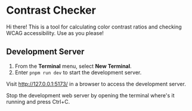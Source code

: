 # Contrast Checker

Hi there! This is a tool for calculating color contrast ratios and checking WCAG accessibility. Use as you please!

## Development Server

1. From the **Terminal** menu, select **New Terminal**.
2. Enter `pnpm run dev` to start the development server.

Visit <http://127.0.0.1:5173/> in a browser to access the development server.

Stop the development web server by opening the terminal where's it running and press Ctrl+C.
